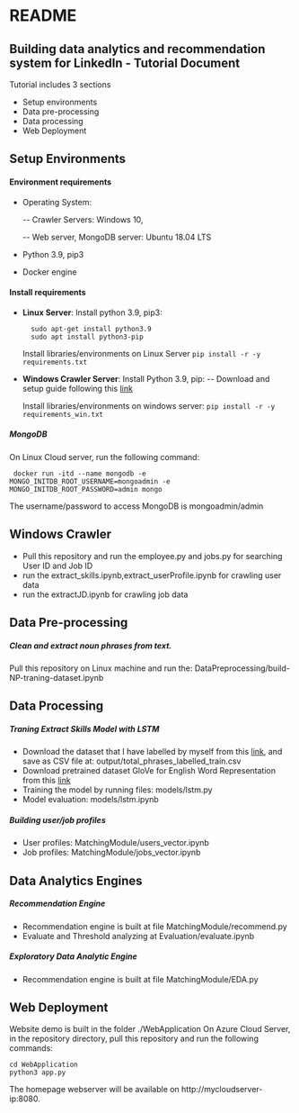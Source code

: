 # README
## Building data analytics and recommendation system for LinkedIn - Tutorial Document
Tutorial includes 3 sections
- Setup environments
- Data pre-processing
- Data processing
- Web Deployment

## Setup Environments
#### Environment requirements

- Operating System: 

    -- Crawler Servers: Windows 10, 
    
    -- Web server, MongoDB server: Ubuntu 18.04 LTS
- Python 3.9, pip3
- Docker engine

#### Install requirements
- **Linux Server**: 
    Install python 3.9, pip3:

        sudo apt-get install python3.9 
        sudo apt install python3-pip

    Install libraries/environments on Linux Server
        ```
        pip install -r -y requirements.txt
        ```
- **Windows Crawler Server**:
    Install Python 3.9, pip:
        -- Download and setup guide following this [link](https://www.python.org/downloads/)

    Install libraries/environments on windows server:
        ```
        pip install -r -y requirements_win.txt
        ```

##### MongoDB
On Linux Cloud server, run the following command: 

``` docker run -itd --name mongodb -e MONGO_INITDB_ROOT_USERNAME=mongoadmin -e MONGO_INITDB_ROOT_PASSWORD=admin mongo```

The username/password to access MongoDB is mongoadmin/admin
## Windows Crawler
- Pull this repository and run the employee.py and jobs.py for searching User ID and Job ID
- run the extract_skills.ipynb,extract_userProfile.ipynb for crawling user data
- run the extractJD.ipynb for crawling job data

## Data Pre-processing
##### Clean and extract noun phrases from text.
Pull this repository on Linux machine and run the:  DataPreprocessing/build-NP-traning-dataset.ipynb

## Data Processing    
##### Traning Extract Skills Model with LSTM
- Download the dataset that I have labelled by myself from this [link](https://docs.google.com/spreadsheets/d/1PYIf_HrndDGP9x-XuZNcz6fwzuwv2oXfjbSQrKbWzvY/edit?usp=sharing), and save as CSV file at: output/total_phrases_labelled_train.csv
- Download pretrained dataset GloVe for English Word Representation from this [link](https://www.kaggle.com/datasets/rtatman/glove-global-vectors-for-word-representation)
- Training the model by running files: models/lstm.py
- Model evaluation: models/lstm.ipynb

##### Building user/job profiles
- User profiles: MatchingModule/users_vector.ipynb
- Job profiles: MatchingModule/jobs_vector.ipynb

## Data Analytics Engines
##### Recommendation Engine
- Recommendation engine is built at file MatchingModule/recommend.py
- Evaluate and Threshold analyzing at Evaluation/evaluate.ipynb
##### Exploratory Data Analytic Engine
- Recommendation engine is built at file MatchingModule/EDA.py


## Web Deployment
Website demo is built in the folder ./WebApplication
On Azure Cloud Server, in the repository directory, pull this repository and run the following commands:
```
cd WebApplication
python3 app.py
```
The homepage webserver will be available on http://mycloudserver-ip:8080. 



